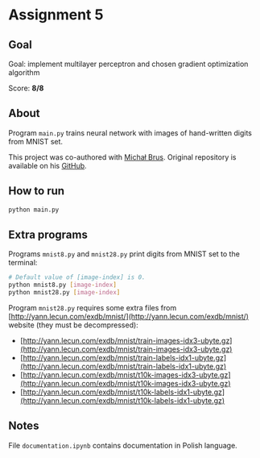 # Assignment 5

## Goal

Goal: implement multilayer perceptron and chosen gradient optimization algorithm

Score: **8/8**

## About

Program `main.py` trains neural network with images of hand-written digits from MNIST set.

This project was co-authored with [Michał Brus](https://github.com/brusmichal). Original repository is available on his [GitHub](https://github.com/brusmichal/neural_network).

## How to run

```bash
python main.py
```

## Extra programs

Programs `mnist8.py` and `mnist28.py` print digits from MNIST set to the terminal:

```bash
# Default value of [image-index] is 0.
python mnist8.py [image-index]
python mnist28.py [image-index]
```

Program `mnist28.py` requires some extra files from [http://yann.lecun.com/exdb/mnist/](http://yann.lecun.com/exdb/mnist/) website (they must be decompressed):

* [http://yann.lecun.com/exdb/mnist/train-images-idx3-ubyte.gz](http://yann.lecun.com/exdb/mnist/train-images-idx3-ubyte.gz)
* [http://yann.lecun.com/exdb/mnist/train-labels-idx1-ubyte.gz](http://yann.lecun.com/exdb/mnist/train-labels-idx1-ubyte.gz)
* [http://yann.lecun.com/exdb/mnist/t10k-images-idx3-ubyte.gz](http://yann.lecun.com/exdb/mnist/t10k-images-idx3-ubyte.gz)
* [http://yann.lecun.com/exdb/mnist/t10k-labels-idx1-ubyte.gz](http://yann.lecun.com/exdb/mnist/t10k-labels-idx1-ubyte.gz)

## Notes

File `documentation.ipynb` contains documentation in Polish language.
